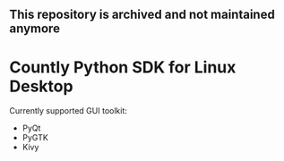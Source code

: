 ## This repository is archived and not maintained anymore

# Countly Python SDK for Linux Desktop

Currently supported GUI toolkit: 

* PyQt
* PyGTK
* Kivy

